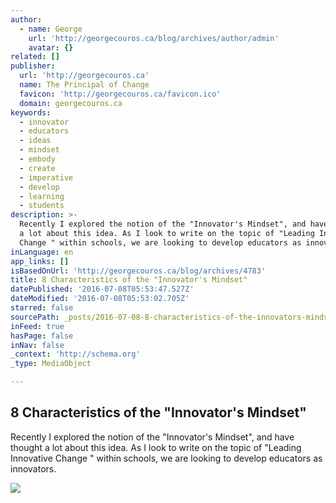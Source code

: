 ```yaml
---
author:
  - name: George
    url: 'http://georgecouros.ca/blog/archives/author/admin'
    avatar: {}
related: []
publisher:
  url: 'http://georgecouros.ca'
  name: The Principal of Change
  favicon: 'http://georgecouros.ca/favicon.ico'
  domain: georgecouros.ca
keywords:
  - innovator
  - educators
  - ideas
  - mindset
  - embody
  - create
  - imperative
  - develop
  - learning
  - students
description: >-
  Recently I explored the notion of the "Innovator's Mindset", and have thought
  a lot about this idea. As I look to write on the topic of "Leading Innovative
  Change " within schools, we are looking to develop educators as innovators.
inLanguage: en
app_links: []
isBasedOnUrl: 'http://georgecouros.ca/blog/archives/4783'
title: 8 Characteristics of the "Innovator's Mindset"
datePublished: '2016-07-08T05:53:47.527Z'
dateModified: '2016-07-08T05:53:02.705Z'
starred: false
sourcePath: _posts/2016-07-08-8-characteristics-of-the-innovators-mindset.md
inFeed: true
hasPage: false
inNav: false
_context: 'http://schema.org'
_type: MediaObject

---
```

<article style=""><h1>8 Characteristics of the "Innovator's Mindset"</h1><p>Recently I explored the notion of the "Innovator's Mindset", and have thought a lot about this idea. As I look to write on the topic of "Leading Innovative Change " within schools, we are looking to develop educators as innovators.</p><img src="https://s0.wp.com/i/blank.jpg" /></article>